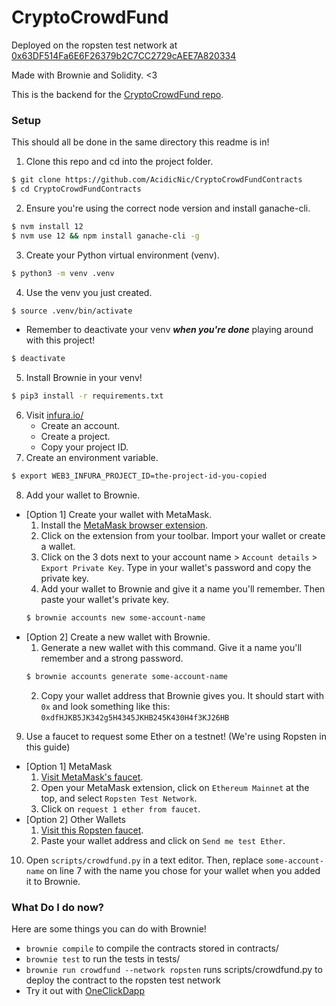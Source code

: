 # CryptoCrowdFund
Deployed on the ropsten test network at [0x63DF514Fa6E6F26379b2C7CC2729cAEE7A820334](https://ropsten.etherscan.io/address/0x63DF514Fa6E6F26379b2C7CC2729cAEE7A820334)

Made with Brownie and Solidity. <3

This is the backend for the [CryptoCrowdFund repo](https://github.com/RyanKeys/CryptoCrowdFund).

### Setup
This should all be done in the same directory this readme is in!
1. Clone this repo and cd into the project folder.
```bash
$ git clone https://github.com/AcidicNic/CryptoCrowdFundContracts
$ cd CryptoCrowdFundContracts
```
2. Ensure you're using the correct node version and install ganache-cli.
```bash
$ nvm install 12
$ nvm use 12 && npm install ganache-cli -g
```
3. Create your Python virtual environment (venv).
```bash
$ python3 -m venv .venv
```
4. Use the venv you just created.
```bash
$ source .venv/bin/activate
```
  - Remember to deactivate your venv ***when you're done*** playing around with this project!
  ```bash
  $ deactivate
  ```
5. Install Brownie in your venv!
```bash
$ pip3 install -r requirements.txt
```
6. Visit [infura.io/](https://infura.io/)
    - Create an account.
    - Create a project.
    - Copy your project ID.
7. Create an environment variable.
```bash
$ export WEB3_INFURA_PROJECT_ID=the-project-id-you-copied
```
8. Add your wallet to Brownie.
  - [Option 1] Create your wallet with MetaMask.
    1. Install the [MetaMask browser extension](https://metamask.io/download.html).
    2. Click on the extension from your toolbar. Import your wallet or create a wallet.
    3. Click on the 3 dots next to your account name > ```Account details``` > ```Export Private Key```. Type in your wallet's password and copy the private key.
    4. Add your wallet to Brownie and give it a name you'll remember. Then paste your wallet's private key.
    ```bash
    $ brownie accounts new some-account-name
    ```
  - [Option 2] Create a new wallet with Brownie.
    1. Generate a new wallet with this command. Give it a name you'll remember and a strong password.
    ```bash
    $ brownie accounts generate some-account-name
    ```
    2. Copy your wallet address that Brownie gives you. It should start with ```0x``` and look something like this: ```0xdfHJKB5JK342g5H4345JKHB245K430H4f3KJ26HB```
9. Use a faucet to request some Ether on a testnet! (We're using Ropsten in this guide)
  - [Option 1] MetaMask
    1. [Visit MetaMask's faucet](https://faucet.metamask.io/).
    2. Open your MetaMask extension, click on ```Ethereum Mainnet``` at the top, and select ```Ropsten Test Network```.
    3. Click on ```request 1 ether from faucet```.
  - [Option 2] Other Wallets
    1. [Visit this Ropsten faucet](https://faucet.ropsten.be/).
    2. Paste your wallet address and click on ```Send me test Ether```.
10. Open ```scripts/crowdfund.py``` in a text editor. Then, replace ```some-account-name``` on line 7 with the name you chose for your wallet when you added it to Brownie.

### What Do I do now?
Here are some things you can do with Brownie!
- `brownie compile` to compile the contracts stored in contracts/
- `brownie test` to run the tests in tests/
- `brownie run crowdfund --network ropsten` runs scripts/crowdfund.py to deploy the contract to the ropsten test network
- Try it out with [OneClickDapp](https://oneclickdapp.com/)

